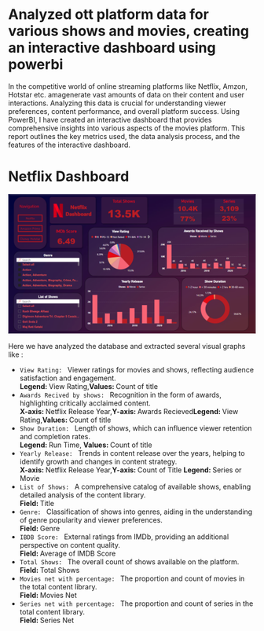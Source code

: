 # Analyzed ott platform data for various shows and movies, creating an interactive dashboard using powerbi
<!DOCTYPE html>
<html lang="en">
<head>
    <meta charset="UTF-8">
    <meta name="viewport" content="width=device-width, initial-scale=1.0">
    
</head>
<body>
<p>In the competitive world of online streaming platforms like Netflix, Amzon, Hotstar etc. amagenerate vast amounts of data on their content and user interactions. Analyzing this data is crucial for understanding viewer preferences, content performance, and overall platform success. Using PowerBI, I have created an interactive dashboard that provides comprehensive insights into various aspects of the movies platform. This report outlines the key metrics used, the data analysis process, and the features of the interactive dashboard.</p>

<h1>Netflix Dashboard</h1>
<img width="960" alt="yt_clone" src="https://github.com/subhagittu/PowerBi_Project_1/blob/main/Netflix.png">
<p>Here we have analyzed the database and extracted several visual graphs like :<br>
<ul>
    <li><code>View Rating: </code>      Viewer ratings for movies and shows, reflecting audience satisfaction and engagement.<br><b>Legend: </b>View Rating,<b>Values: </b>Count of title </li>
    <li><code>Awards Recived by shows: </code>  Recognition in the form of awards, highlighting critically acclaimed content.<br> <b>X-axis: </b> Netflix Release Year,<b>Y-axis: </b>Awards Recieved<b>Legend: </b>View Rating,<b>Values: </b>Count of title</li>
    <li><code>Show Duration: </code>  Length of shows, which can influence viewer retention and completion rates.<br> <b>Legend: </b>Run Time, <b>Values: </b> Count of title</li>
    <li><code>Yearly Release: </code>  Trends in content release over the years, helping to identify growth and changes in content strategy.<br><b>X-axis: </b> Netflix Release Year,<b>Y-axis: </b> Count of Title <b>Legend: </b> Series or Movie </li>
    <li><code>List of Shows: </code>  A comprehensive catalog of available shows, enabling detailed analysis of the content library.<br><b>Field: </b> Title</li>
    <li><code>Genre: </code>  Classification of shows into genres, aiding in the understanding of genre popularity and viewer preferences.<br><b>Field: </b> Genre </li>
    <li><code>IBDB Score: </code>  External ratings from IMDb, providing an additional perspective on content quality.<br><b>Field: </b> Average of IMDB Score</li>
    <li><code>Total Shows: </code>  The overall count of shows available on the platform.<br><b>Field: </b> Total Shows </li>
    <li><code>Movies net with percentage: </code>  The proportion and count of movies in the total content library.<br><b>Field: </b> Movies Net </li>
    <li><code>Series net with percentage: </code>  The proportion and count of series in the total content library.<br><b>Field: </b> Series Net  </li>
    </ul>
</p>

